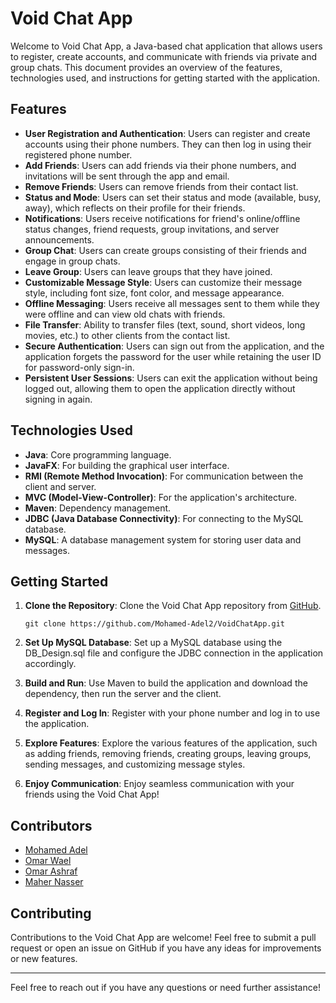 # Void Chat App

Welcome to Void Chat App, a Java-based chat application that allows users to register, create accounts, and communicate with friends via private and group chats. This document provides an overview of the features, technologies used, and instructions for getting started with the application.

## Features

- **User Registration and Authentication**: Users can register and create accounts using their phone numbers. They can then log in using their registered phone number.
- **Add Friends**: Users can add friends via their phone numbers, and invitations will be sent through the app and email.
- **Remove Friends**: Users can remove friends from their contact list.
- **Status and Mode**: Users can set their status and mode (available, busy, away), which reflects on their profile for their friends.
- **Notifications**: Users receive notifications for friend's online/offline status changes, friend requests, group invitations, and server announcements.
- **Group Chat**: Users can create groups consisting of their friends and engage in group chats.
- **Leave Group**: Users can leave groups that they have joined.
- **Customizable Message Style**: Users can customize their message style, including font size, font color, and message appearance.
- **Offline Messaging**: Users receive all messages sent to them while they were offline and can view old chats with friends.
- **File Transfer**: Ability to transfer files (text, sound, short videos, long movies, etc.) to other clients from the contact list.
- **Secure Authentication**: Users can sign out from the application, and the application forgets the password for the user while retaining the user ID for password-only sign-in.
- **Persistent User Sessions**: Users can exit the application without being logged out, allowing them to open the application directly without signing in again.

## Technologies Used

- **Java**: Core programming language.
- **JavaFX**: For building the graphical user interface.
- **RMI (Remote Method Invocation)**: For communication between the client and server.
- **MVC (Model-View-Controller)**: For the application's architecture.
- **Maven**: Dependency management.
- **JDBC (Java Database Connectivity)**: For connecting to the MySQL database.
- **MySQL**: A database management system for storing user data and messages.

## Getting Started

1. **Clone the Repository**: Clone the Void Chat App repository from [GitHub](https://github.com/Mohamed-Adel2/VoidChatApp).
   
    ```
    git clone https://github.com/Mohamed-Adel2/VoidChatApp.git
    ```

2. **Set Up MySQL Database**: Set up a MySQL database using the DB_Design.sql file and configure the JDBC connection in the application accordingly.

3. **Build and Run**: Use Maven to build the application and download the dependency, then run the server and the client.

4. **Register and Log In**: Register with your phone number and log in to use the application.

5. **Explore Features**: Explore the various features of the application, such as adding friends, removing friends, creating groups, leaving groups, sending messages, and customizing message styles.

6. **Enjoy Communication**: Enjoy seamless communication with your friends using the Void Chat App!

## Contributors

- [Mohamed Adel](https://github.com/Mohamed-Adel2)
- [Omar Wael](https://github.com/omarwaels)
- [Omar Ashraf](https://github.com/Omar-Ashraf9)
- [Maher Nasser](https://github.com/mahernasser)

## Contributing

Contributions to the Void Chat App are welcome! Feel free to submit a pull request or open an issue on GitHub if you have any ideas for improvements or new features.

---

Feel free to reach out if you have any questions or need further assistance!
